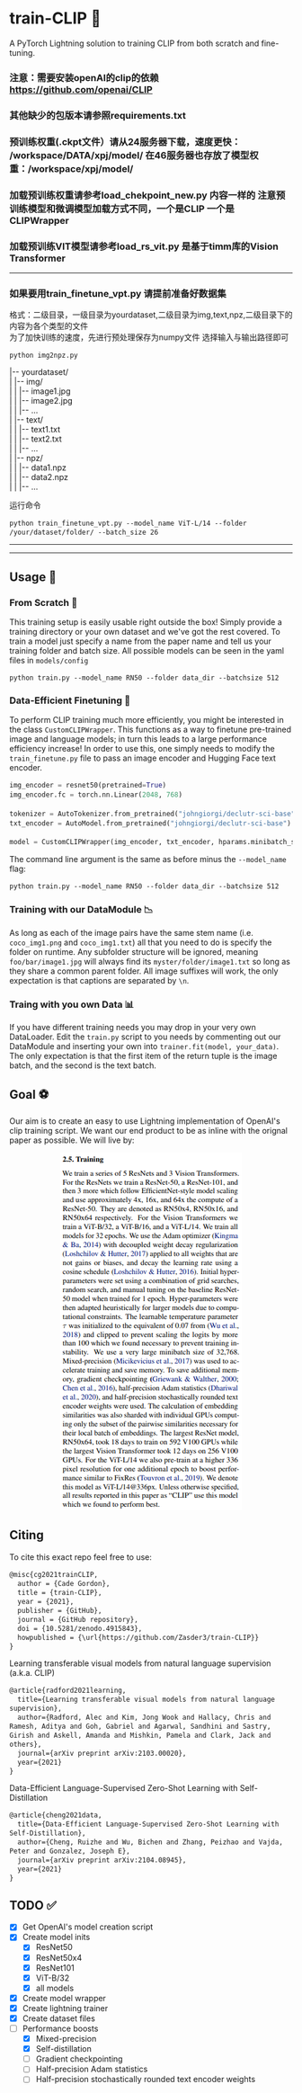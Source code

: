 # train-CLIP 📎

A PyTorch Lightning solution to training CLIP from both scratch and fine-tuning.

### 注意：需要安装openAI的clip的依赖 https://github.com/openai/CLIP
### 其他缺少的包版本请参照requirements.txt
### 预训练权重(.ckpt文件）请从24服务器下载，速度更快： /workspace/DATA/xpj/model/ 在46服务器也存放了模型权重：/workspace/xpj/model/
### 加载预训练权重请参考load_chekpoint_new.py 内容一样的 注意预训练模型和微调模型加载方式不同，一个是CLIP 一个是CLIPWrapper
### 加载预训练VIT模型请参考load_rs_vit.py 是基于timm库的Vision Transformer

---


### 如果要用train_finetune_vpt.py 请提前准备好数据集 

格式：二级目录，一级目录为yourdataset,二级目录为img,text,npz,二级目录下的内容为各个类型的文件 <br>
为了加快训练的速度，先进行预处理保存为numpy文件 选择输入与输出路径即可 

````
python img2npz.py 
````

|-- yourdataset/ <br>
|   |-- img/ <br>
|   |   |-- image1.jpg <br>
|   |   |-- image2.jpg <br>
|   |   |-- ... <br>
|   |-- text/ <br>
|   |   |-- text1.txt <br>
|   |   |-- text2.txt <br>
|   |   |-- ... <br>
|   |-- npz/ <br>
|   |   |-- data1.npz <br>
|   |   |-- data2.npz <br>
|   |   |-- ... <br>

运行命令<br>
````
python train_finetune_vpt.py --model_name ViT-L/14 --folder /your/dataset/folder/ --batch_size 26
````

---

---
## Usage 🚂

### From Scratch 🌵
This training setup is easily usable right outside the box! Simply provide a training directory or your own dataset and we've got the rest covered. To train a model just specify a name from the paper name and tell us your training folder and batch size. All possible models can be seen in the yaml files in `models/config`

```
python train.py --model_name RN50 --folder data_dir --batchsize 512
```

### Data-Efficient Finetuning 🚆
To perform CLIP training much more efficiently, you might be interested in the class `CustomCLIPWrapper`. This functions as a way to finetune pre-trained image and language models; in turn this leads to a large performance efficiency increase! In order to use this, one simply needs to modify the `train_finetune.py` file to pass an image encoder and Hugging Face text encoder. 

```python
img_encoder = resnet50(pretrained=True)
img_encoder.fc = torch.nn.Linear(2048, 768)

tokenizer = AutoTokenizer.from_pretrained("johngiorgi/declutr-sci-base")
txt_encoder = AutoModel.from_pretrained("johngiorgi/declutr-sci-base")

model = CustomCLIPWrapper(img_encoder, txt_encoder, hparams.minibatch_size, avg_word_embs=True)
```

The command line argument is the same as before minus the `--model_name` flag:
```
python train.py --model_name RN50 --folder data_dir --batchsize 512
```

### Training with our DataModule 📉

As long as each of the image pairs have the same stem name (i.e. `coco_img1.png` and `coco_img1.txt`) all that you need to do is specify the folder on runtime. Any subfolder structure will be ignored, meaning `foo/bar/image1.jpg` will always find its `myster/folder/image1.txt` so long as they share a common parent folder. All image suffixes will work, the only expectation is that captions are separated by `\n`.

### Traing with you own Data 📊

If you have different training needs you may drop in your very own DataLoader. Edit the `train.py` script to you needs by commenting out our DataModule and inserting your own into `trainer.fit(model, your_data)`. The only expectation is that the first item of the return tuple is the image batch, and the second is the text batch.

## Goal ⚽

Our aim is to create an easy to use Lightning implementation of OpenAI's clip training script. We want our end product to be as inline with the orignal paper as possible. We will live by:

<p align="center">
    <img src="images/clip-paper.PNG" alt="CLIP Section Image">
</p>

## Citing

To cite this exact repo feel free to use:
```
@misc{cg2021trainCLIP,
  author = {Cade Gordon},
  title = {train-CLIP},
  year = {2021},
  publisher = {GitHub},
  journal = {GitHub repository},
  doi = {10.5281/zenodo.4915843},
  howpublished = {\url{https://github.com/Zasder3/train-CLIP}}
}
```

Learning transferable visual models from natural language supervision (a.k.a. CLIP)
```
@article{radford2021learning,
  title={Learning transferable visual models from natural language supervision},
  author={Radford, Alec and Kim, Jong Wook and Hallacy, Chris and Ramesh, Aditya and Goh, Gabriel and Agarwal, Sandhini and Sastry, Girish and Askell, Amanda and Mishkin, Pamela and Clark, Jack and others},
  journal={arXiv preprint arXiv:2103.00020},
  year={2021}
}
```

Data-Efficient Language-Supervised Zero-Shot Learning with Self-Distillation
```
@article{cheng2021data,
  title={Data-Efficient Language-Supervised Zero-Shot Learning with Self-Distillation},
  author={Cheng, Ruizhe and Wu, Bichen and Zhang, Peizhao and Vajda, Peter and Gonzalez, Joseph E},
  journal={arXiv preprint arXiv:2104.08945},
  year={2021}
}
```

## TODO ✅

- [x] Get OpenAI's model creation script
- [x] Create model inits
  - [x] ResNet50
  - [x] ResNet50x4
  - [x] ResNet101
  - [x] ViT-B/32
  - [x] all models
- [x] Create model wrapper
- [x] Create lightning trainer
- [x] Create dataset files 
- [ ] Performance boosts
  - [x] Mixed-precision
  - [x] Self-distillation
  - [ ] Gradient checkpointing
  - [ ] Half-precision Adam statistics
  - [ ] Half-precision stochastically rounded text encoder weights
